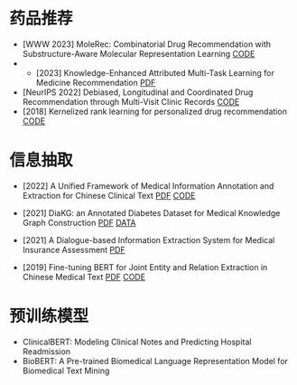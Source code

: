 # 药品推荐
- [WWW 2023] MoleRec: Combinatorial Drug Recommendation with Substructure-Aware Molecular Representation Learning
[CODE](https://github.com/yangnianzu0515/MoleRec)
- - [2023] Knowledge-Enhanced Attributed Multi-Task Learning for Medicine Recommendation
[PDF](https://dl.acm.org/doi/10.1145/3527662)
- [NeurIPS 2022] Debiased, Longitudinal and Coordinated Drug Recommendation through Multi-Visit Clinic Records
[CODE](https://github.com/ssshddd/DrugRec)
- [2018] Kernelized rank learning for personalized drug recommendation
[CODE](https://github.com/BorgwardtLab/Kernelized-Rank-Learning)

# 信息抽取
- [2022] A Unified Framework of Medical Information Annotation and Extraction for Chinese Clinical Text
[PDF](https://arxiv.org/pdf/2203.03823)
[CODE](https://github.com/syuoni/eznlp)

- [2021] DiaKG: an Annotated Diabetes Dataset for Medical Knowledge Graph Construction
[PDF](https://arxiv.org/pdf/2105.15033)
[DATA](https://tianchi.aliyun.com/dataset/88836)

- [2021] A Dialogue-based Information Extraction System for Medical Insurance Assessment
[PDF](https://arxiv.org/pdf/2107.05866)

- [2019] Fine-tuning BERT for Joint Entity and Relation Extraction in Chinese Medical Text
[PDF](https://arxiv.org/pdf/1908.07721)
[CODE](https://github.com/genggui001/fine_tuning_bert_for_joint_entity_and_relation_extraction_in_chinese_medical_text)

# 预训练模型
- ClinicalBERT: Modeling Clinical Notes and Predicting Hospital Readmission
- BioBERT: A Pre-trained Biomedical Language Representation Model for Biomedical Text Mining
